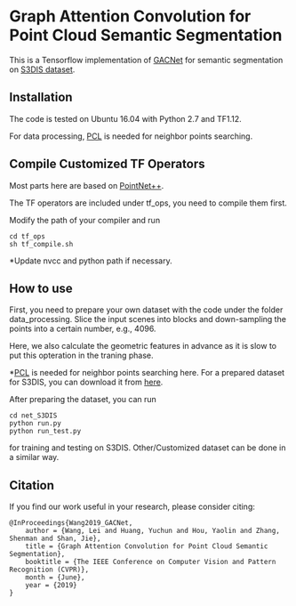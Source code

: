# Graph Attention Convolution for Point Cloud Semantic Segmentation

This is a Tensorflow implementation of [GACNet](http://openaccess.thecvf.com/content_CVPR_2019/html/Wang_Graph_Attention_Convolution_for_Point_Cloud_Semantic_Segmentation_CVPR_2019_paper.html) for semantic segmentation on [S3DIS dataset](https://shapenet.cs.stanford.edu/media/indoor3d_sem_seg_hdf5_data.zip).


Installation
------

The code is tested on Ubuntu 16.04 with Python 2.7 and TF1.12.  

For data processing, [PCL](http://www.pointclouds.org/) is needed for neighbor points searching.  



Compile Customized TF Operators
-------
Most parts here are based on [PointNet++](https://github.com/charlesq34/pointnet2).  
 
The TF operators are included under tf_ops, you need to compile them first.   

Modify the path of your compiler and run    

    cd tf_ops
    sh tf_compile.sh
        
*Update nvcc and python path if necessary. 


How to use 
-----
First, you need to prepare your own dataset with the code under the folder data_processing. Slice the input scenes into blocks and down-sampling the points into a certain number, e.g., 4096.  

Here, we also calculate the geometric features in advance as it is slow to put this opteration in the traning phase. 

*[PCL](http://www.pointclouds.org/) is needed for neighbor points searching here. For a prepared dataset for S3DIS, you can download it from [here](https://drive.google.com/drive/folders/1CGY6zY0QvUG4r-DtK4axL972mhImN2bY?usp=sharing).  


After preparing the dataset, you can run   

    cd net_S3DIS
    python run.py 
    python run_test.py  
for training and testing on S3DIS. Other/Customized dataset can be done in a similar way.


Citation
-----
If you find our work useful in your research, please consider citing:  

    @InProceedings{Wang2019_GACNet,  
        author = {Wang, Lei and Huang, Yuchun and Hou, Yaolin and Zhang, Shenman and Shan, Jie},  
        title = {Graph Attention Convolution for Point Cloud Semantic Segmentation},  
        booktitle = {The IEEE Conference on Computer Vision and Pattern Recognition (CVPR)},  
        month = {June},  
        year = {2019}  
    }  

